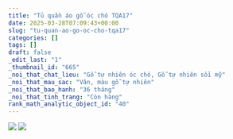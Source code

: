 ```yaml
---
title: "Tủ quần áo gỗ óc chó TQA17"
date: 2025-03-28T07:09:43+00:00
slug: "tu-quan-ao-go-oc-cho-tqa17"
categories: []
tags: []
draft: false
_edit_last: "1"
_thumbnail_id: "665"
_noi_that_chat_lieu: "Gỗ tự nhiên óc chó, Gỗ tự nhiên sồi mỹ"
_noi_that_mau_sac: "Vân, màu gỗ tự nhiên"
_noi_that_bao_hanh: "36 tháng"
_noi_that_tinh_trang: "Còn hàng"
rank_math_analytic_object_id: "40"
---
```

![](https://romax.vn/wp-content/uploads/2025/03/tu-quan-ao-go-oc-cho-tqa17-1-1280x853.webp) ![](https://romax.vn/wp-content/uploads/2025/03/tu-quan-ao-go-oc-cho-tqa17-2-1280x853.webp)